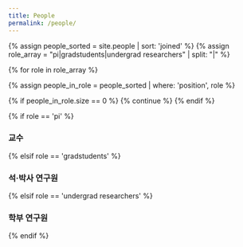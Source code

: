 ```yaml
---
title: People
permalink: /people/
---
```


{% assign people_sorted = site.people | sort: 'joined' %}
{% assign role_array = "pi|gradstudents|undergrad researchers" | split: "|" %}

{% for role in role_array %}

{% assign people_in_role = people_sorted | where: 'position', role %}

<!-- Skip section if there's nobody -->
{% if people_in_role.size == 0 %}
  {% continue %}
{% endif %}

<div class="pos_header">
 {% if role == 'pi' %}
<h3>교수</h3>
 {% elsif role == 'gradstudents' %}
<h3>석·박사 연구원</h3>
 {% elsif role == 'undergrad researchers' %}
<h3>학부 연구원</h3>
{% endif %}
</div>

